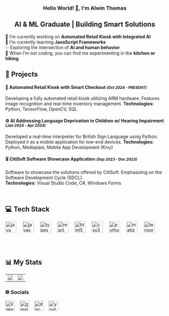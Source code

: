 <h3 align="center">Hello World! 👋, I'm Alwin Thomas</h3>
<h2 align="center">AI & ML Graduate | Building Smart Solutions</h2>
<p align="left">
  🔭 I’m currently working on <strong>Automated Retail Kiosk with Integrated AI</strong><br>
  🌱 I’m currently learning <strong>JavaScript Frameworks</strong><br>
  ✨ Exploring the intersection of <strong>AI and human behavior</strong><br>
  🌟 When I’m not coding, you can find me experimenting in the <strong>kitchen or hiking</strong><br>
</p>

## 🚀 Projects

#### 🧠 Automated Retail Kiosk with Smart Checkout <small>*(Oct 2024 - PRESENT)*</small>  
Developing a fully automated retail kiosk utilizing ARM hardware. Features image recognition and real-time inventory management.
**Technologies:** Python, TensorFlow, OpenCV, SQL 

#### ⚙️ AI Addressing Language Deprivation in Children w/ Hearing Impairment <small>*(Jan 2024 - Apr 2024)*</small>  
Developed a real-time interpreter for British Sign Language using Python. Deployed it as a mobile application for low-end devices.
**Technologies:** Python, Mediapipe, Mobile App Development (Kivy)

#### ⏳ CitiSoft Software Showcase Application <small>*(Sep 2023 - Dec 2023)*</small>  
Software to showcase the solutions offered by CitiSoft. Emphasizing on the Software Development Cycle (SDCL).  
**Technologies:** Visual Studio Code, C#, Windows Forms

</br>

## 💻 Tech Stack
<div align="left">
  <img src="https://cdn.jsdelivr.net/gh/devicons/devicon/icons/java/java-original.svg" height="35" alt="java logo" />
  <img width="12" />
  <img src="https://cdn.jsdelivr.net/gh/devicons/devicon/icons/javascript/javascript-original.svg" height="35" alt="javascript logo" />
  <img width="12" />
  <img src="https://cdn.jsdelivr.net/gh/devicons/devicon/icons/typescript/typescript-original.svg" height="35" alt="typescript logo" />
  <img width="12" />
  <img src="https://cdn.jsdelivr.net/gh/devicons/devicon/icons/react/react-original.svg" height="35" alt="react logo" />
  <img width="12" />
  <img src="https://cdn.jsdelivr.net/gh/devicons/devicon/icons/html5/html5-original.svg" height="35" alt="html5 logo" />
  <img width="12" />
  <img src="https://cdn.jsdelivr.net/gh/devicons/devicon/icons/css3/css3-original.svg" height="35" alt="css3 logo" />
  <img width="12" />
  <img src="https://cdn.jsdelivr.net/gh/devicons/devicon/icons/python/python-original.svg" height="35" alt="python logo" />
  <img width="12" />
  <img src="https://cdn.jsdelivr.net/gh/devicons/devicon/icons/matlab/matlab-original.svg" height="35" alt="matlab logo" />
  <img width="12" />
  <img src="https://cdn.jsdelivr.net/gh/devicons/devicon/icons/tensorflow/tensorflow-original.svg" height="35" alt="tensorflow logo" />
</div>


<br><br> <!-- Add spacing -->
## 📊 My Stats
<table style="border-collapse: collapse; border: none; width: 100%;">
  <tr style="border: none;">
    <td style="border: none; width: 50%;">
      <img src="https://github-readme-stats.vercel.app/api?username=AlwnThomas&theme=dark&hide_border=true&include_all_commits=true&count_private=false" />
    </td>
    <td style="border: none; width: 50%;">
      <img src="https://github-readme-streak-stats.herokuapp.com/?user=AlwnThomas&theme=dark&hide_border=true" />
    </td>
  </tr>
</table>

<div align="centre">
  <h3>🌐 Socials</h3>
  <div align="centre">
    <img src="https://raw.githubusercontent.com/maurodesouza/profile-readme-generator/master/src/assets/icons/social/linkedin/default.svg" width="30" height="32" alt="linkedin logo" />
    &nbsp;&nbsp;
    <img src="https://raw.githubusercontent.com/maurodesouza/profile-readme-generator/master/src/assets/icons/social/gmail/default.svg" width="30" height="32" alt="gmail logo" />
    &nbsp;&nbsp;
    <img src="https://raw.githubusercontent.com/maurodesouza/profile-readme-generator/master/src/assets/icons/social/discord/default.svg" width="30" height="32" alt="discord logo" />
    &nbsp;&nbsp;
    <img src="https://raw.githubusercontent.com/maurodesouza/profile-readme-generator/master/src/assets/icons/social/youtube/default.svg" width="30" height="32" alt="youtube logo" />
  </div>
</div>
